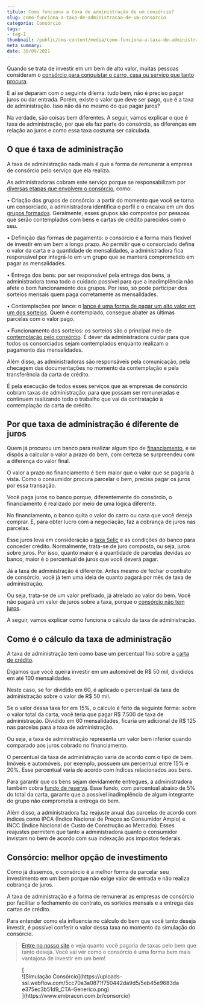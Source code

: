 ```yaml
---
titulo: Como funciona a taxa de administração de um consórcio?
slug: como-funciona-a-taxa-de-administracao-de-um-consorcio
categoria: Consórcio
tags:
- tag-1
thumbnail: /public/cms-content/media/como-funciona-a-taxa-de-administracao-de-um-consorcio.jpg
meta_summary: 
date: 30/09/2021
---
```

Quando se trata de investir em um bem de alto valor, muitas pessoas consideram o [consórcio para conquistar o carro, casa ou serviço que tanto procura](https://www.embracon.com.br/blog/confira-10-vantagens-indiscutiveis-do-consorcio).

E aí se deparam com o seguinte dilema: tudo bem, não é preciso pagar juros ou dar entrada. Porém, existe o valor que deve ser pago, que é a taxa de administração. Isso não dá no mesmo do que pagar juros?

Na verdade, são coisas bem diferentes. A seguir, vamos explicar o que é taxa de administração, por que ela faz parte do consórcio, as diferenças em relação ao juros e como essa taxa costuma ser calculada.

O que é taxa de administração
-----------------------------

A taxa de administração nada mais é que a forma de remunerar a empresa de consórcio pelo serviço que ela realiza.

As administradoras cobram este serviço porque se responsabilizam por [diversas etapas que envolvem o consórcio](https://www.embracon.com.br/blog/guia-completo-aprenda-como-escolher-um-consorcio-sem-erros), como:

 • Criação dos grupos de consórcio: a partir do momento que você se torna um consorciado, a administradora identifica o perfil e o encaixa em um dos [grupos formados](https://www.embracon.com.br/conhecaoconsorcio/o-que-e-um-grupo-de-consorcio). Geralmente, esses grupos são compostos por pessoas que serão contemplados com bens e cartas de crédito parecidos com o seu.

 • Definição das formas de pagamento: o consórcio é a forma mais flexível de investir em um bem a longo prazo. Ao permitir que o consorciado defina o valor da carta e a quantidade de mensalidades, a administradora fica responsável por integrá-lo em um grupo que se manterá comprometido em pagar as mensalidades.

 • Entrega dos bens: por ser responsável pela entrega dos bens, a administradora toma todo o cuidado possível para que a inadimplência não afete o bom funcionamento dos grupos. Por isso, só pode participar dos sorteios mensais quem paga corretamente as mensalidades.

 • Contemplações por lance: o [lance é uma forma de pagar um alto valor em um dos sorteios](https://www.embracon.com.br/blog/como-fazer-oferta-de-lance-em-consorcio). Quem é contemplado, consegue abater as últimas parcelas com o valor pago.

 • Funcionamento dos sorteios: os sorteios são o principal meio de [contemplação pelo consórcio](https://www.embracon.com.br/blog/quais-sao-as-formas-de-contemplacao). É dever da administradora cuidar para que todos os consorciados sejam contemplados enquanto realizam o pagamento das mensalidades.

Além disso, as administradoras são responsáveis pela comunicação, pela checagem das documentações no momento da contemplação e pela transferência da carta de crédito.

É pela execução de todos esses serviços que as empresas de consórcio cobram taxas de administração: para que possam ser remuneradas e continuem realizando todo o trabalho que vai da contratação à contemplação da carta de crédito.

Por que taxa de administração é diferente de juros
--------------------------------------------------

Quem já procurou um banco para realizar algum tipo de [financiamento](https://www.embracon.com.br/blog/financiamento-ou-consorcio-o-que-e-melhor-na-compra-de-um-imovel), e se dispôs a calcular o valor a prazo do bem, com certeza se surpreendeu com a diferença do valor final.

O valor a prazo no financiamento é bem maior que o valor que se pagaria à vista. Como o consumidor procura parcelar o bem, precisa pagar os juros por essa transação.

Você paga juros no banco porque, diferentemente do consórcio, o financiamento é realizado por meio de uma lógica diferente.

No financiamento, o banco quita o valor do carro ou casa que você deseja comprar. E, para obter lucro com a negociação, faz a cobrança de juros nas parcelas.

Esse juros leva em consideração a [taxa Selic](https://www.embracon.com.br/blog/entenda-a-importancia-da-taxa-selic-e-da-inflacao) e as condições do banco para conceder crédito. Normalmente, trata-se de juro composto, ou seja, juros sobre juros. Por isso, quanto maior é a quantidade de parcelas devidas ao banco, maior é o percentual de juros que você deverá pagar.

Já a taxa de administração é diferente. Antes mesmo de fechar o contrato de consórcio, você já tem uma ideia de quanto pagará por mês de taxa de administração.

Ou seja, trata-se de um valor prefixado, já atrelado ao valor do bem. Você não pagará um valor de juros sobre a taxa, porque o [consórcio não tem juros](https://www.embracon.com.br/blog/consorcio-nao-tem-juros-entenda).

A seguir, vamos explicar como funciona o cálculo da taxa de administração.

Como é o cálculo da taxa de administração
-----------------------------------------

A taxa de administração tem como base um percentual fixo sobre a [carta de crédito](https://www.embracon.com.br/blog/correcao-carta-de-credito-consorcio).

Digamos que você queira investir em um automóvel de R$ 50 mil, divididos em até 100 mensalidades.

Neste caso, se for dividido em 60, é aplicado o percentual da taxa de administração sobre o valor de R$ 50 mil.

Se o valor dessa taxa for em 15%, o cálculo é feito da seguinte forma: sobre o valor total da carta, você teria que pagar R$ 7.500 de taxa de administração. Dividido em 60 mensalidades, ficaria um adicional de R$ 125 nas parcelas para a taxa de administração.

Ou seja, a taxa de administração representa um valor bem inferior quando comparado aos juros cobrado no financiamento.

O percentual da taxa de administração varia de acordo com o tipo de bem. Imóveis e automóveis, por exemplo, possuem um percentual entre 15% e 20%. Esse percentual varia de acordo com índices relacionados aos bens.

Para garantir que os bens sejam devidamente entregues, a administradora também cobra [fundo de reserva](https://www.embracon.com.br/blog/entenda-como-funciona-a-devolucao-do-fundo-de-reserva). Esse fundo, com percentual abaixo de 5% do total da carta, garante que a possível inadimplência de algum integrante do grupo não comprometa a entrega do bem.

Além disso, a administradora faz reajuste anual das parcelas de acordo com índices como IPCA (Índice Nacional de Preços ao Consumidor Amplo) e INCC (Índice Nacional de Custo de Construção ao Mercado). Esses reajustes permitem que tanto a administradora quanto o consumidor invistam no bem de acordo com sua indexação aos impostos federais.

Consórcio: melhor opção de investimento
---------------------------------------

Como já dissemos, o consórcio é a melhor forma de parcelar seu investimento em um bem porque não exige valor de entrada e não realiza cobrança de juros.

A taxa de administração é a forma de remunerar as empresas de consórcio por facilitar o fechamento de contrato, os sorteios mensais e a entrega das cartas de crédito.

Para entender como ela influencia no cálculo do bem que você tanto deseja investir, é possível conferir o valor dessa taxa no momento da simulação do consórcio.

> [Entre no nosso site](https://www.embracon.com.br/) e veja quanto você pagaria de taxas pelo bem que tanto deseja. Você vai ver como o consórcio é uma forma bem mais vantajosa de investir em um bem!

<figure class="w-richtext-figure-type-image w-richtext-align-center">[<div>![Simulação Consórcio](https://uploads-ssl.webflow.com/5cc70a3a0871f750442da9d5/5eb45e9683dae375ec3b51d9_CTA-Generico.png)</div>](https://www.embracon.com.br/consorcio)</figure>
